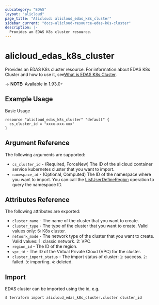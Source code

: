 ```yaml
---
subcategory: "EDAS"
layout: "alicloud"
page_title: "Alicloud: alicloud_edas_k8s_cluster"
sidebar_current: "docs-alicloud-resource-edas-k8s-cluster"
description: |-
  Provides an EDAS K8s cluster resource.
---
```


# alicloud\_edas\_k8s\_cluster

Provides an EDAS K8s cluster resource. For information about EDAS K8s Cluster and how to use it, see[What is EDAS K8s Cluster](https://www.alibabacloud.com/help/en/doc-detail/85108.htm).

-> **NOTE:** Available in 1.93.0+

## Example Usage

Basic Usage

```
resource "alicloud_edas_k8s_cluster" "default" {
  cs_cluster_id = "xxxx-xxx-xxx"
}

```

## Argument Reference

The following arguments are supported:

* `cs_cluster_id` - (Required, ForceNew) The ID of the alicloud container service kubernetes cluster that you want to import.
* `namespace_id` - (Optional, Computed) The ID of the namespace where you want to import. You can call the [ListUserDefineRegion](https://www.alibabacloud.com/help/en/doc-detail/149377.htm?spm=a2c63.p38356.879954.34.331054faK2yNvC#doc-api-Edas-ListUserDefineRegion) operation to query the namespace ID.


## Attributes Reference

The following attributes are exported:

* `cluster_name` - The name of the cluster that you want to create.
* `cluster_type` - The type of the cluster that you want to create. Valid values only: 5: K8s cluster. 
* `network_mode` - The network type of the cluster that you want to create. Valid values: 1: classic network. 2: VPC.
* `region_id` - The ID of the region.
* `vpc_id` - The ID of the Virtual Private Cloud (VPC) for the cluster.
* `cluster_import_status` - The import status of cluster: 
    `1`: success.
    `2`: failed.
    `3`: importing. 
    `4`: deleted.

## Import

EDAS cluster can be imported using the id, e.g.

```
$ terraform import alicloud_edas_k8s_cluster.cluster cluster_id
```

